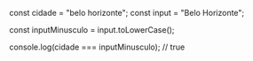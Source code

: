 const cidade = "belo horizonte";
const input = "Belo Horizonte";

const inputMinusculo = input.toLowerCase();

console.log(cidade === inputMinusculo); // true
